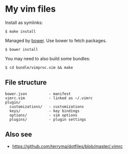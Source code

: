 # My vim files

Install as symlinks:

    $ make install

Managed by [bower](http://bower.io). Use bower to fetch packages.

    $ bower install

You may need to also build some bundles:

    $ cd bundle/vimproc.vim && make

## File structure

    bower.json          - manifest
    vimrc.vim           - linked as ~/.vimrc
    plugin/
      customizations/   - customizations
      keys/             - key bindings
      options/          - vim options
      plugins/          - plugin settings

## Also see

* https://github.com/terryma/dotfiles/blob/master/.vimrc
